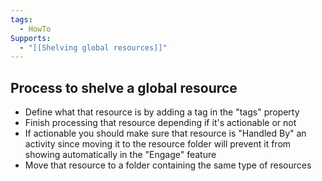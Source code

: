 ```yaml
---
tags:
  - HowTo
Supports:
  - "[[Shelving global resources]]"
---
```

## Process to shelve a global resource

- Define what that resource is by adding a tag in the "tags" property
- Finish processing that resource depending if it's actionable or not
- If actionable you should make sure that resource is "Handled By" an activity since moving it to the resource folder will prevent it from showing automatically in the "Engage" feature
- Move that resource to a folder containing the same type of resources